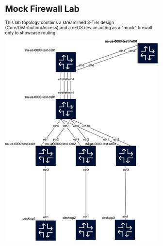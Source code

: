 # Mock Firewall Lab

This lab topology contains a streamlined 3-Tier design (Core/Distribution/Access) 
and a cEOS device acting as a "mock" firewall only to showcase routing.

![cds-seg-fwl.clab.png](cds-seg-fwl.clab.png)

